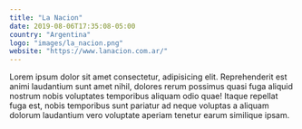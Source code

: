 ```yaml
---
title: "La Nacion"
date: 2019-08-06T17:35:08-05:00
country: "Argentina"
logo: "images/la_nacion.png"
website: "https://www.lanacion.com.ar/"
---
```


Lorem ipsum dolor sit amet consectetur, adipisicing elit. Reprehenderit est animi laudantium sunt amet nihil, dolores rerum possimus quasi fuga aliquid nostrum nobis voluptates temporibus aliquam odio quae! Itaque repellat fuga est, nobis temporibus sunt pariatur ad neque voluptas a aliquam dolorum laudantium vero voluptate aperiam tenetur earum similique ipsam.